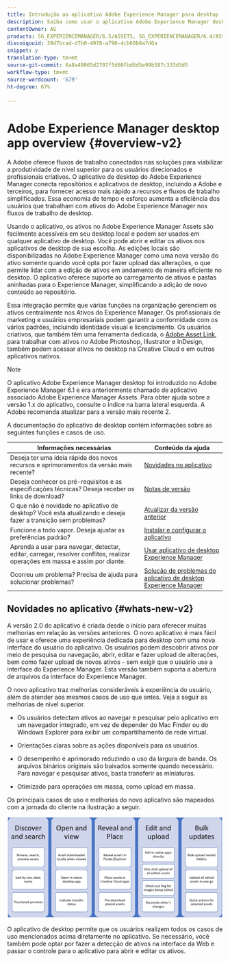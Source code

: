 ```yaml
---
title: Introdução ao aplicativo Adobe Experience Manager para desktop
description: Saiba como usar o aplicativo Adobe Experience Manager desktop para otimizar os workflows de gerenciamento de ativos para usuários criativos ao usar o Adobe Experience Manager Assets diretamente de seu desktop.
contentOwner: AG
products: SG_EXPERIENCEMANAGER/6.5/ASSETS, SG_EXPERIENCEMANAGER/6.4/ASSETS, SG_EXPERIENCEMANAGER/6.3/ASSETS
discoiquuid: 39d7bcad-d7b0-4978-a790-4cb68b8a7d6a
snippet: y
translation-type: tm+mt
source-git-commit: 6a8a49865d2707f5d60fbd6d5e99b597c333d3d5
workflow-type: tm+mt
source-wordcount: '679'
ht-degree: 67%

---
```



# Adobe Experience Manager desktop app overview {#overview-v2}

A Adobe oferece fluxos de trabalho conectados nas soluções para viabilizar a produtividade de nível superior para os usuários direcionados e profissionais criativos. O aplicativo de desktop do Adobe Experience Manager conecta repositórios e aplicativos de desktop, incluindo a Adobe e terceiros, para fornecer acesso mais rápido a recursos e fluxos de trabalho simplificados. Essa economia de tempo e esforço aumenta a eficiência dos usuários que trabalham com ativos do Adobe Experience Manager nos fluxos de trabalho de desktop.

Usando o aplicativo, os ativos no Adobe Experience Manager Assets são facilmente acessíveis em seu desktop local e podem ser usados em qualquer aplicativo de desktop. Você pode abrir e editar os ativos nos aplicativos de desktop de sua escolha. As edições locais são disponibilizadas no Adobe Experience Manager como uma nova versão do ativo somente quando você opta por fazer upload das alterações, o que permite lidar com a edição de ativos em andamento de maneira eficiente no desktop. O aplicativo oferece suporte ao carregamento de ativos e pastas aninhadas para o Experience Manager, simplificando a adição de novo conteúdo ao repositório.

Essa integração permite que várias funções na organização gerenciem os ativos centralmente nos Ativos do Experience Manager. Os profissionais de marketing e usuários empresariais podem garantir a conformidade com os vários padrões, incluindo identidade visual e licenciamento. Os usuários criativos, que também têm uma ferramenta dedicada, o [Adobe Asset Link](https://www.adobe.com/marketing/experience-manager-assets/adobe-asset-link.html), para trabalhar com ativos no Adobe Photoshop, Illustrator e InDesign, também podem acessar ativos no desktop na Creative Cloud e em outros aplicativos nativos.

>[!NOTE]
>
>O aplicativo Adobe Experience Manager desktop foi introduzido no Adobe Experience Manager 6.1 e era anteriormente chamado de aplicativo associado Adobe Experience Manager Assets. Para obter ajuda sobre a versão 1.x do aplicativo, consulte o índice na barra lateral esquerda. A Adobe recomenda atualizar para a versão mais recente 2.

A documentação do aplicativo de desktop contém informações sobre as seguintes funções e casos de uso.

| Informações necessárias | Conteúdo da ajuda |
|--- |--- |
| Deseja ter uma ideia rápida dos novos recursos e aprimoramentos da versão mais recente? | [Novidades no aplicativo](#whats-new-v2) |
| Deseja conhecer os pré-requisitos e as especificações técnicas? Deseja receber os links de download? | [Notas de versão](release-notes.md) |
| O que não é novidade no aplicativo de desktop? Você está atualizando e deseja fazer a transição sem problemas? | [Atualizar da versão anterior](install-upgrade.md#upgrade-from-previous-version) |
| Funcione a todo vapor. Deseja ajustar as preferências padrão? | [Instalar e configurar o aplicativo](install-upgrade.md) |
| Aprenda a usar para navegar, detectar, editar, carregar, resolver conflitos, realizar operações em massa e assim por diante. | [Usar aplicativo de desktop Experience Manager](using.md) |
| Ocorreu um problema? Precisa de ajuda para solucionar problemas? | [Solução de problemas do aplicativo de desktop Experience Manager](troubleshoot.md) |

## Novidades no aplicativo {#whats-new-v2}

A versão 2.0 do aplicativo é criada desde o início para oferecer muitas melhorias em relação às versões anteriores. O novo aplicativo é mais fácil de usar e oferece uma experiência dedicada para desktop com uma nova interface do usuário do aplicativo. Os usuários podem descobrir ativos por meio de pesquisa ou navegação, abrir, editar e fazer upload de alterações, bem como fazer upload de novos ativos - sem exigir que o usuário use a interface do Experience Manager. Esta versão também suporta a abertura de arquivos da interface do Experience Manager.

O novo aplicativo traz melhorias consideráveis à experiência do usuário, além de atender aos mesmos casos de uso que antes. Veja a seguir as melhorias de nível superior.

* Os usuários detectam ativos ao navegar e pesquisar pelo aplicativo em um navegador integrado, em vez de depender do Mac Finder ou do Windows Explorer para exibir um compartilhamento de rede virtual.

* Orientações claras sobre as ações disponíveis para os usuários.

* O desempenho é aprimorado reduzindo o uso da largura de banda. Os arquivos binários originais são baixados somente quando necessário. Para navegar e pesquisar ativos, basta transferir as miniaturas.

* Otimizado para operações em massa, como upload em massa.

Os principais casos de uso e melhorias do novo aplicativo são mapeados com a jornada do cliente na ilustração a seguir.

![Novidades no aplicativo de desktop Experience Manager](assets/aem_desktop_app_usecases_v2.png)

O aplicativo de desktop permite que os usuários realizem todos os casos de uso mencionados acima diretamente no aplicativo. Se necessário, você também pode optar por fazer a detecção de ativos na interface da Web e passar o controle para o aplicativo para abrir e editar os ativos.
